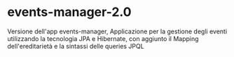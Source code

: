 # events-manager-2.0
Versione dell'app events-manager, Applicazione per la gestione degli eventi utilizzando la tecnologia JPA e Hibernate, con aggiunto il Mapping dell'ereditarietà e la sintassi delle queries JPQL
